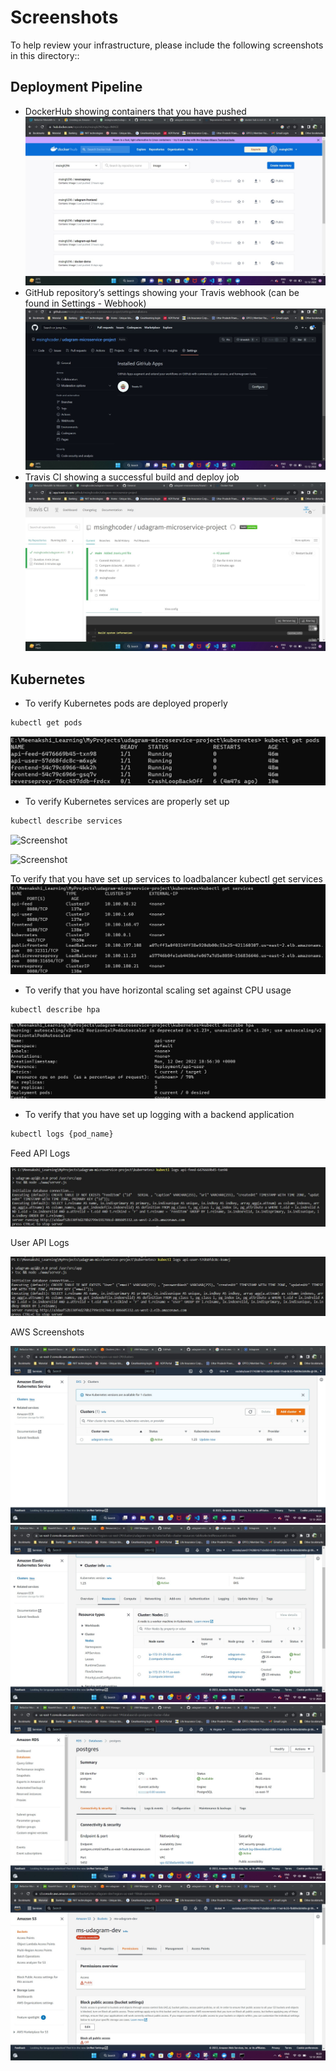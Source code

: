 # Screenshots
To help review your infrastructure, please include the following screenshots in this directory::

## Deployment Pipeline
* DockerHub showing containers that you have pushed
![Screenshot](Docker-Images.jpg)
* GitHub repository’s settings showing your Travis webhook (can be found in Settings - Webhook)
![Screenshot](TravisCI-Integration.jpg)
* Travis CI showing a successful build and deploy job
![Screenshot](TravisCI_Successful.jpg)
## Kubernetes
* To verify Kubernetes pods are deployed properly
```bash
kubectl get pods
```
![Screenshot](Pods.jpg)
* To verify Kubernetes services are properly set up
```bash
kubectl describe services
```
![Screenshot](service-1.jpg)

![Screenshot](service-2.jpg)

To verify that you have set up services to loadbalancer
kubectl get services
![Screenshot](services.jpg)

* To verify that you have horizontal scaling set against CPU usage
```bash
kubectl describe hpa
```
![Screenshot](hpa.jpg)
* To verify that you have set up logging with a backend application
```bash
kubectl logs {pod_name}
```

Feed API Logs

![Screenshot](Feed-API-Logs.jpg)

User API Logs

![Screenshot](User-API-Logs.jpg)

AWS Screenshots

![Screenshot](AWS-Cluster.jpg)
![Screenshot](AWS-Cluster-Nodes.jpg)
![Screenshot](AWS-RDS.jpg)
![Screenshot](AWS-S3Bucket.jpg)
